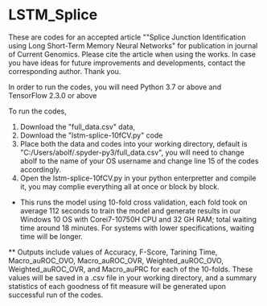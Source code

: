 # LSTM_Splice

These are codes for an accepted article ""Splice Junction Identification using Long Short-Term Memory Neural Networks" for publication in journal of Current Genomics. Please cite the article when using the works. In case you have ideas for future improvements and developments, contact the corresponding author. Thank you.

In order to run the codes, you will need Python 3.7 or above and TensorFlow 2.3.0 or above

To run the codes, 
1. Download the "full_data.csv" data, 
2. Download the "lstm-splice-10fCV.py" code
3. Place both the data and codes into your working directory, default is "C:/Users/abolf/.spyder-py3/full_data.csv", you will need to change abolf to the name of your OS username and change line 15 of the codes accordingly. 
4. Open the lstm-splice-10fCV.py in your python enterpretter and compile it, you may complie everything all at once or block by block.  

* This runs the model using 10-fold cross validation, each fold took on average 112 seconds to train the model and generate results in our Windows 10 OS with Corei7-10750H CPU and 32 GH RAM; total waiting time around 18 minutes. For systems with lower specifications, waiting time will be longer.  

** Outputs include values of Accuracy, F-Score, Tarining Time, Macro_auROC_OVO, Macro_auROC_OVR, Weighted_auROC_OVO, Weighted_auROC_OVR, and Macro_auPRC for each of the 10-folds. These values will be saved in a .csv file in your working directory, and a summary statistics of each goodness of fit measure will be generated upon successful run of the codes.  
